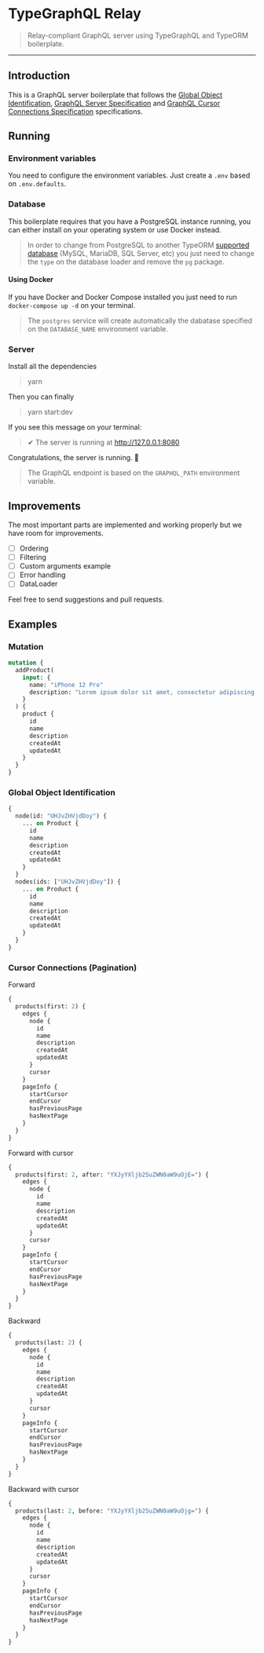 # TypeGraphQL Relay

> Relay-compliant GraphQL server using TypeGraphQL and TypeORM boilerplate.

---

## Introduction

This is a GraphQL server boilerplate that follows the [Global Object Identification](https://graphql.org/learn/global-object-identification/), [GraphQL Server Specification](https://relay.dev/docs/en/graphql-server-specification.html) and [GraphQL Cursor Connections Specification](https://relay.dev/graphql/connections.htm) specifications.

## Running

### Environment variables

You need to configure the environment variables. Just create a `.env` based on `.env.defaults`.

### Database

This boilerplate requires that you have a PostgreSQL instance running, you can either install on your operating system or use Docker instead.

> In order to change from PostgreSQL to another TypeORM [supported database](https://typeorm.io/#/undefined/installation) (MySQL, MariaDB, SQL Server, etc) you just need to change the `type` on the database loader and remove the `pg` package.

#### Using Docker

If you have Docker and Docker Compose installed you just need to run `docker-compose up -d` on your terminal.

> The `postgres` service will create automatically the dabatase specified on the `DATABASE_NAME` environment variable.

### Server

Install all the dependencies

> yarn

Then you can finally

> yarn start:dev

If you see this message on your terminal:

> ✔ The server is running at <http://127.0.0.1:8080>

Congratulations, the server is running. 🚀

> The GraphQL endpoint is based on the `GRAPHQL_PATH` environment variable.

## Improvements

The most important parts are implemented and working properly but we have room for improvements.

- [ ] Ordering
- [ ] Filtering
- [ ] Custom arguments example
- [ ] Error handling
- [ ] DataLoader

Feel free to send suggestions and pull requests.

## Examples

### Mutation

```graphql
mutation {
  addProduct(
    input: {
      name: "iPhone 12 Pro"
      description: "Lorem ipsum dolor sit amet, consectetur adipiscing elit. Morbi sed dui scelerisque, lacinia ipsum vitae, placerat felis."
    }
  ) {
    product {
      id
      name
      description
      createdAt
      updatedAt
    }
  }
}
```

### Global Object Identification

```graphql
{
  node(id: "UHJvZHVjdDoy") {
    ... on Product {
      id
      name
      description
      createdAt
      updatedAt
    }
  }
  nodes(ids: ["UHJvZHVjdDoy"]) {
    ... on Product {
      id
      name
      description
      createdAt
      updatedAt
    }
  }
}
```

### Cursor Connections (Pagination)

Forward

```graphql
{
  products(first: 2) {
    edges {
      node {
        id
        name
        description
        createdAt
        updatedAt
      }
      cursor
    }
    pageInfo {
      startCursor
      endCursor
      hasPreviousPage
      hasNextPage
    }
  }
}
```

Forward with cursor

```graphql
{
  products(first: 2, after: "YXJyYXljb25uZWN0aW9uOjE=") {
    edges {
      node {
        id
        name
        description
        createdAt
        updatedAt
      }
      cursor
    }
    pageInfo {
      startCursor
      endCursor
      hasPreviousPage
      hasNextPage
    }
  }
}
```

Backward

```graphql
{
  products(last: 2) {
    edges {
      node {
        id
        name
        description
        createdAt
        updatedAt
      }
      cursor
    }
    pageInfo {
      startCursor
      endCursor
      hasPreviousPage
      hasNextPage
    }
  }
}
```

Backward with cursor

```graphql
{
  products(last: 2, before: "YXJyYXljb25uZWN0aW9uOjg=") {
    edges {
      node {
        id
        name
        description
        createdAt
        updatedAt
      }
      cursor
    }
    pageInfo {
      startCursor
      endCursor
      hasPreviousPage
      hasNextPage
    }
  }
}
```
